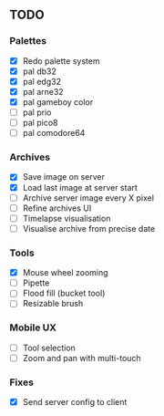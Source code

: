 ## TODO

### Palettes
- [x] Redo palette system
- [x] pal db32
- [x] pal edg32
- [x] pal arne32
- [x] pal gameboy color
- [ ] pal prio
- [ ] pal pico8
- [ ] pal comodore64

### Archives
- [x] Save image on server
- [x] Load last image at server start
- [ ] Archive server image every X pixel
- [ ] Refine archives UI
- [ ] Timelapse visualisation
- [ ] Visualise archive from precise date

### Tools
- [x] Mouse wheel zooming
- [ ] Pipette
- [ ] Flood fill (bucket tool)
- [ ] Resizable brush

### Mobile UX
- [ ] Tool selection
- [ ] Zoom and pan with multi-touch

### Fixes
- [x] Send server config to client